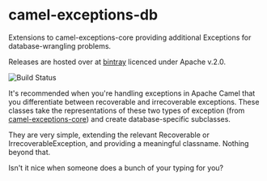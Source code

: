 # camel-exceptions-db
Extensions to camel-exceptions-core providing additional Exceptions for database-wrangling problems.

Releases are hosted over at [bintray](https://bintray.com/capgeminiuk/maven/camel-exceptions-db/view) licenced under Apache v.2.0.

![Build Status](https://travis-ci.org/andrewharmellaw/camel-exceptions-db.svg?branch=master)

It's recommended when you're handling exceptions in Apache Camel that you differentiate between recoverable and irrecoverable exceptions.  These classes take the representations of these two types of exception (from [camel-exceptions-core](https://github.com/andrewharmellaw/camel-exceptions-core)) and create database-specific subclasses.  

They are very simple, extending the relevant Recoverable or IrrecoverableException, and providing a meaningful classname.  Nothing beyond that.  

Isn't it nice when someone does a bunch of your typing for you?
